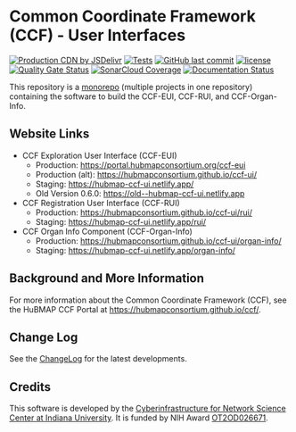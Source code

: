 # Common Coordinate Framework (CCF) - User Interfaces

[![Production CDN by JSDelivr](https://data.jsdelivr.com/v1/package/gh/hubmapconsortium/ccf-ui/badge)](https://www.jsdelivr.com/package/gh/hubmapconsortium/ccf-ui)
[![Tests](https://github.com/hubmapconsortium/ccf-ui/actions/workflows/tests.yml/badge.svg?branch=develop)](https://github.com/hubmapconsortium/ccf-ui/actions/workflows/tests.yml)
[![GitHub last commit](https://img.shields.io/github/last-commit/hubmapconsortium/ccf-ui.svg)](https://github.com/hubmapconsortium/ccf-ui/commits/develop)
[![license](https://img.shields.io/github/license/mashape/apistatus.svg)](LICENSE)
[![Quality Gate Status](https://sonarcloud.io/api/project_badges/measure?project=hubmapconsortium_ccf-ui&metric=alert_status)](https://sonarcloud.io/dashboard?id=hubmapconsortium_ccf-ui)
[![SonarCloud Coverage](https://sonarcloud.io/api/project_badges/measure?project=hubmapconsortium_ccf-ui&metric=coverage)](https://sonarcloud.io/component_measures/metric/coverage/list?id=hubmapconsortium_ccf-ui)
[![Documentation Status](https://cdn.jsdelivr.net/gh/hubmapconsortium/ccf-ui@staging/docs/images/coverage-badge-documentation.svg)](https://hubmap-ccf-ui.netlify.com/docs/index.html)

This repository is a [monorepo](https://en.wikipedia.org/wiki/Monorepo) (multiple projects in one repository) containing the software to build the CCF-EUI, CCF-RUI, and CCF-Organ-Info.

## Website Links

* CCF Exploration User Interface (CCF-EUI)
  * Production: <https://portal.hubmapconsortium.org/ccf-eui>
  * Production (alt): <https://hubmapconsortium.github.io/ccf-ui/>
  * Staging: <https://hubmap-ccf-ui.netlify.app/>
  * Old Version 0.6.0: <https://old--hubmap-ccf-ui.netlify.app>
* CCF Registration User Interface (CCF-RUI)
  * Production: <https://hubmapconsortium.github.io/ccf-ui/rui/>
  * Staging: <https://hubmap-ccf-ui.netlify.app/rui/>
* CCF Organ Info Component (CCF-Organ-Info)
  * Production: <https://hubmapconsortium.github.io/ccf-ui/organ-info/>
  * Staging: <https://hubmap-ccf-ui.netlify.app/organ-info/>

## Background and More Information

For more information about the Common Coordinate Framework (CCF), see the HuBMAP CCF Portal at <https://hubmapconsortium.github.io/ccf/>.

## Change Log

See the [ChangeLog](CHANGELOG.md) for the latest developments.

## Credits

This software is developed by the [Cyberinfrastructure for Network Science Center at Indiana University](http://cns.iu.edu/). It is funded by NIH Award [OT2OD026671](https://projectreporter.nih.gov/project_info_description.cfm?aid=9687220").
